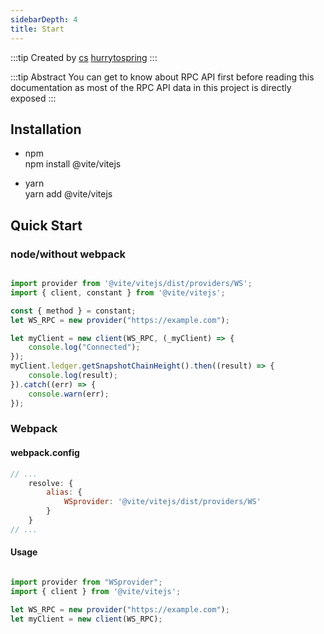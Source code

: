 ```yaml
---
sidebarDepth: 4
title: Start
---
```


:::tip Created by
[cs](https://github.com/lovelycs)
[hurrytospring](https://github.com/hurrytospring)
:::

:::tip Abstract
You can get to know about RPC API first before reading this documentation as most of the RPC API data in this project is directly exposed
:::

## Installation

- npm  
npm install @vite/vitejs

- yarn   
yarn add @vite/vitejs

## Quick Start  

### node/without webpack
```javascript

import provider from '@vite/vitejs/dist/providers/WS';
import { client, constant } from '@vite/vitejs';

const { method } = constant;
let WS_RPC = new provider("https://example.com");

let myClient = new client(WS_RPC, (_myClient) => {
    console.log("Connected");
});
myClient.ledger.getSnapshotChainHeight().then((result) => {
    console.log(result);
}).catch((err) => {
    console.warn(err);
});

```

### Webpack  

#### webpack.config  

```javascript
// ...
    resolve: {
        alias: {
            WSprovider: '@vite/vitejs/dist/providers/WS'
        }
    }
// ...
```

#### Usage
```javascript

import provider from "WSprovider";
import { client } from '@vite/vitejs';

let WS_RPC = new provider("https://example.com");
let myClient = new client(WS_RPC);

```
